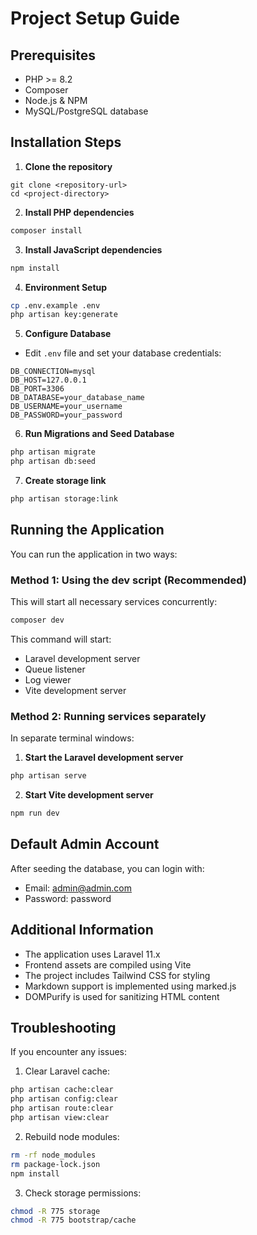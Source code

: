 
# Project Setup Guide

## Prerequisites
- PHP >= 8.2
- Composer
- Node.js & NPM
- MySQL/PostgreSQL database

## Installation Steps

1. **Clone the repository**
```
git clone <repository-url>
cd <project-directory>
```

2. **Install PHP dependencies**
```bash
composer install
```

3. **Install JavaScript dependencies**
```bash
npm install
```

4. **Environment Setup**
```bash
cp .env.example .env
php artisan key:generate
```

5. **Configure Database**
- Edit `.env` file and set your database credentials:
```
DB_CONNECTION=mysql
DB_HOST=127.0.0.1
DB_PORT=3306
DB_DATABASE=your_database_name
DB_USERNAME=your_username
DB_PASSWORD=your_password
```

6. **Run Migrations and Seed Database**
```bash
php artisan migrate
php artisan db:seed
```

7. **Create storage link**
```bash
php artisan storage:link
```

## Running the Application

You can run the application in two ways:

### Method 1: Using the dev script (Recommended)
This will start all necessary services concurrently:
```bash
composer dev
```

This command will start:
- Laravel development server
- Queue listener
- Log viewer
- Vite development server

### Method 2: Running services separately

In separate terminal windows:

1. **Start the Laravel development server**
```bash
php artisan serve
```

2. **Start Vite development server**
```bash
npm run dev
```

## Default Admin Account
After seeding the database, you can login with:
- Email: admin@admin.com
- Password: password

## Additional Information

- The application uses Laravel 11.x
- Frontend assets are compiled using Vite
- The project includes Tailwind CSS for styling
- Markdown support is implemented using marked.js
- DOMPurify is used for sanitizing HTML content

## Troubleshooting

If you encounter any issues:

1. Clear Laravel cache:
```bash
php artisan cache:clear
php artisan config:clear
php artisan route:clear
php artisan view:clear
```

2. Rebuild node modules:
```bash
rm -rf node_modules
rm package-lock.json
npm install
```

3. Check storage permissions:
```bash
chmod -R 775 storage
chmod -R 775 bootstrap/cache
```
